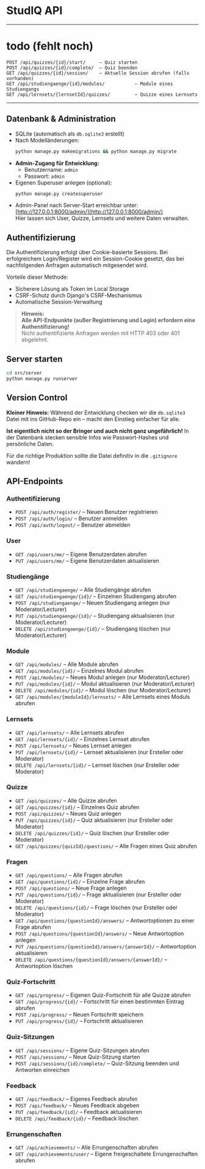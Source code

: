 # StudIQ API
---
# todo (fehlt noch)
```
POST /api/quizzes/{id}/start/     – Quiz starten
POST /api/quizzes/{id}/complete/  – Quiz beenden
GET /api/quizzes/{id}/session/    – Aktuelle Session abrufen (falls vorhanden)
GET /api/studiengaenge/{id}/modules/           – Module eines Studiengangs
GET /api/lernsets/{lernsetId}/quizzes/         – Quizze eines Lernsets  
```
---

## Datenbank & Administration
- SQLite (automatisch als `db.sqlite3` erstellt)
- Nach Modelländerungen:  
  ```bash
  python manage.py makemigrations && python manage.py migrate
  ```
- **Admin-Zugang für Entwicklung:**  
  - Benutzername: `admin`  
  - Passwort: `admin`
- Eigenen Superuser anlegen (optional):  
  ```bash
  python manage.py createsuperuser
  ```
- Admin-Panel nach Server-Start erreichbar unter:  
  [http://127.0.0.1:8000/admin/](http://127.0.0.1:8000/admin/)  
  Hier lassen sich User, Quizze, Lernsets und weitere Daten verwalten.

## Authentifizierung
Die Authentifizierung erfolgt über Cookie-basierte Sessions. Bei erfolgreichem Login/Register wird ein Session-Cookie gesetzt, das bei nachfolgenden Anfragen automatisch mitgesendet wird.

Vorteile dieser Methode:
- Sicherere Lösung als Token im Local Storage
- CSRF-Schutz durch Django's CSRF-Mechanismus
- Automatische Session-Verwaltung

> **Hinweis:**  
> **Alle API-Endpunkte (außer Registrierung und Login) erfordern eine Authentifizierung!**  
> Nicht authentifizierte Anfragen werden mit HTTP 403 oder 401 abgelehnt.

## Server starten
```bash
cd src/server
python manage.py runserver
```

## Version Control
**Kleiner Hinweis:** Während der Entwicklung checken wir die `db.sqlite3` Datei mit ins GitHub-Repo ein – macht den Einstieg einfacher für alle.

**Ist eigentlich nicht so der Bringer und auch nicht ganz ungefährlich!** In der Datenbank stecken sensible Infos wie Passwort-Hashes und persönliche Daten.

Für die richtige Produktion sollte die Datei definitiv in die `.gitignore` wandern!

## API-Endpoints

### Authentifizierung
- `POST /api/auth/register/` – Neuen Benutzer registrieren
- `POST /api/auth/login/` – Benutzer anmelden
- `POST /api/auth/logout/` – Benutzer abmelden

### User
- `GET /api/users/me/` – Eigene Benutzerdaten abrufen
- `PUT /api/users/me/` – Eigene Benutzerdaten aktualisieren

### Studiengänge
- `GET /api/studiengaenge/` – Alle Studiengänge abrufen
- `GET /api/studiengaenge/{id}/` – Einzelnen Studiengang abrufen
- `POST /api/studiengaenge/` – Neuen Studiengang anlegen (nur Moderator/Lecturer)
- `PUT /api/studiengaenge/{id}/` – Studiengang aktualisieren (nur Moderator/Lecturer)
- `DELETE /api/studiengaenge/{id}/` – Studiengang löschen (nur Moderator/Lecturer)

### Module
- `GET /api/modules/` – Alle Module abrufen
- `GET /api/modules/{id}/` – Einzelnes Modul abrufen
- `POST /api/modules/` – Neues Modul anlegen (nur Moderator/Lecturer)
- `PUT /api/modules/{id}/` – Modul aktualisieren (nur Moderator/Lecturer)
- `DELETE /api/modules/{id}/` – Modul löschen (nur Moderator/Lecturer)
- `GET /api/modules/{moduleId}/lernsets/` – Alle Lernsets eines Moduls abrufen

### Lernsets
- `GET /api/lernsets/` – Alle Lernsets abrufen
- `GET /api/lernsets/{id}/` – Einzelnes Lernset abrufen
- `POST /api/lernsets/` – Neues Lernset anlegen
- `PUT /api/lernsets/{id}/` – Lernset aktualisieren (nur Ersteller oder Moderator)
- `DELETE /api/lernsets/{id}/` – Lernset löschen (nur Ersteller oder Moderator)

### Quizze
- `GET /api/quizzes/` – Alle Quizze abrufen
- `GET /api/quizzes/{id}/` – Einzelnes Quiz abrufen
- `POST /api/quizzes/` – Neues Quiz anlegen
- `PUT /api/quizzes/{id}/` – Quiz aktualisieren (nur Ersteller oder Moderator)
- `DELETE /api/quizzes/{id}/` – Quiz löschen (nur Ersteller oder Moderator)
- `GET /api/quizzes/{quizId}/questions/` – Alle Fragen eines Quiz abrufen

### Fragen
- `GET /api/questions/` – Alle Fragen abrufen
- `GET /api/questions/{id}/` – Einzelne Frage abrufen
- `POST /api/questions/` – Neue Frage anlegen
- `PUT /api/questions/{id}/` – Frage aktualisieren (nur Ersteller oder Moderator)
- `DELETE /api/questions/{id}/` – Frage löschen (nur Ersteller oder Moderator)
- `GET /api/questions/{questionId}/answers/` – Antwortoptionen zu einer Frage abrufen
- `POST /api/questions/{questionId}/answers/` – Neue Antwortoption anlegen
- `PUT /api/questions/{questionId}/answers/{answerId}/` – Antwortoption aktualisieren
- `DELETE /api/questions/{questionId}/answers/{answerId}/` – Antwortoption löschen

### Quiz-Fortschritt
- `GET /api/progress/` – Eigenen Quiz-Fortschritt für alle Quizze abrufen
- `GET /api/progress/{id}/` – Fortschritt für einen bestimmten Eintrag abrufen
- `POST /api/progress/` – Neuen Fortschritt speichern
- `PUT /api/progress/{id}/` – Fortschritt aktualisieren

### Quiz-Sitzungen
- `GET /api/sessions/` – Eigene Quiz-Sitzungen abrufen
- `POST /api/sessions/` – Neue Quiz-Sitzung starten
- `POST /api/sessions/{id}/complete/` – Quiz-Sitzung beenden und Antworten einreichen

### Feedback
- `GET /api/feedback/` – Eigenes Feedback abrufen
- `POST /api/feedback/` – Neues Feedback abgeben
- `PUT /api/feedback/{id}/` – Feedback aktualisieren
- `DELETE /api/feedback/{id}/` – Feedback löschen

### Errungenschaften
- `GET /api/achievements/` – Alle Errungenschaften abrufen
- `GET /api/achievements/user/` – Eigene freigeschaltete Errungenschaften abrufen

